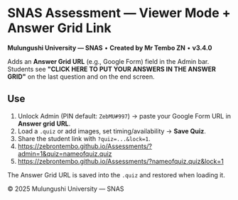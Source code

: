 # SNAS Assessment — Viewer Mode + Answer Grid Link
**Mulungushi University — SNAS** • **Created by Mr Tembo ZN** • **v3.4.0**

Adds an **Answer Grid URL** (e.g., Google Form) field in the Admin bar. 
Students see **"CLICK HERE TO PUT YOUR ANSWERS IN THE ANSWER GRID"** on the last question and on the end screen.

## Use
1. Unlock Admin (PIN default: `ZebMU#997`) → paste your Google Form URL in **Answer grid URL**.
2. Load a `.quiz` or add images, set timing/availability → **Save Quiz**.
3. Share the student link with `?quiz=...&lock=1`.
4. https://zebrontembo.github.io/Assessments/?admin=1&quiz=nameofquiz.quiz
5. https://zebrontembo.github.io/Assessments/?nameofquiz.quiz&lock=1

The Answer Grid URL is saved into the `.quiz` and restored when loading it.

© 2025 Mulungushi University — SNAS
